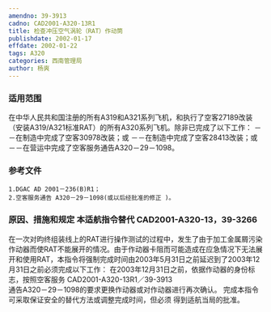 ```yaml
---
amendno: 39-3913
cadno: CAD2001-A320-13R1
title: 检查冲压空气涡轮（RAT）作动筒
publishdate: 2002-01-17
effdate: 2002-01-22
tags: A320
categories: 西南管理局
author: 杨爽
---
```


### 适用范围 
在中华人民共和国注册的所有A319和A321系列飞机，和执行了空客27189改装（安装A319/A321标准RAT）的所有A320系列飞机。除非已完成了以下工作：
－－在制造中完成了空客30978改装；或     －－在制造中完成了空客28413改装；或 －－在营运中完成了空客服务通告A320－29－1098。

<!--more-->
### 参考文件
    1.DGAC AD 2001－236(B)R1；
    2.空客服务通告 A320－29－1098(或以后经批准的修正 )。

### 原因、措施和规定 本适航指令替代 CAD2001-A320-13，39-3266
 在一次对昀终组装线上的RAT进行操作测试的过程中，发生了由于加工金属屑污染作动器而使RAT不能展开的情况。由于作动器卡阻而可能造成在应急情况下无法展开和使用RAT，本指令将强制完成时间由2003年5月31日之前延迟到了2003年12月31日之前必须完成以下工作：
在2003年12月31日之前，依据作动器的身份标志，按照空客服务
  CAD2001-A320-13R1／39-3913   
通告A320－29－1098的要求更换作动器或对作动器进行再次确认。 完成本指令可采取保证安全的替代方法或调整完成时间，但必须
得到适航当局的批准。
